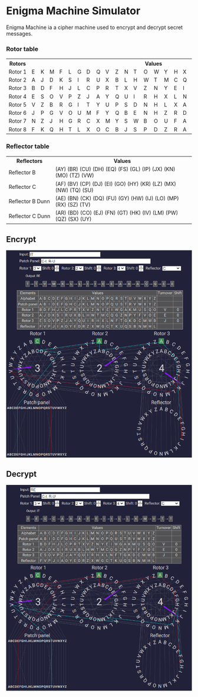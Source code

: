# Enigma Machine Simulator

Enigma Machine ia a cipher machine used to encrypt and decrypt secret messages.

### Rotor table

<table>
  <tr>
    <th>Rotors</th>
    <th colspan="26">Values</th>
    <th>Turnover</th>
  </tr>
  <tr>
    <td>Rotor&nbsp;1</td>
    <td>E</td>
    <td>K</td>
    <td>M</td>
    <td>F</td>
    <td>L</td>
    <td>G</td>
    <td>D</td>
    <td>Q</td>
    <td>V</td>	
    <td>Z</td>
    <td>N</td>
    <td>T</td>	
    <td>O</td>
    <td>W</td>
    <td>Y</td>	
    <td>H</td>
    <td>X</td>
    <td>U</td>
    <td>S</td>
    <td>P</td>
    <td>A</td>
    <td>I</td>
    <td>B</td>
    <td>R</td>
    <td>C</td>
    <td>J</td>
    <td>Q</td>
  </tr>
  <tr>
    <td>Rotor&nbsp;2</td>
    <td>A</td>
    <td>J</td>
    <td>D</td>
    <td>K</td>
    <td>S</td>
    <td>I</td>
    <td>R</td>
    <td>U</td>
    <td>X</td>
    <td>B</td>
    <td>L</td>
    <td>H</td>
    <td>W</td>
    <td>T</td>
    <td>M</td>
    <td>C</td>
    <td>Q</td>
    <td>G</td>
    <td>Z</td>
    <td>N</td>
    <td>P</td>
    <td>Y</td>
    <td>F</td>
    <td>V</td>
    <td>O</td>
    <td>E</td>
    <td>E</td>
  </tr>
  <tr>
    <td>Rotor&nbsp;3</td>
    <td>B</td>
    <td>D</td>
    <td>F</td>
    <td>H</td>
    <td>J</td>
    <td>L</td>
    <td>C</td>
    <td>P</td>
    <td>R</td>
    <td>T</td>
    <td>X</td>
    <td>V</td>
    <td>Z</td>
    <td>N</td>
    <td>Y</td>
    <td>E</td>
    <td>I</td>
    <td>W</td>
    <td>G</td>
    <td>A</td>
    <td>K</td>
    <td>M</td>
    <td>U</td>
    <td>S</td>
    <td>Q</td>
    <td>O</td>
    <td>V</td>
  </tr>
  <tr>
    <td>Rotor&nbsp;4</td>
    <td>E</td>
    <td>S</td>
    <td>O</td>
    <td>V</td>
    <td>P</td>
    <td>Z</td>
    <td>J</td>
    <td>A</td>
    <td>Y</td>
    <td>Q</td>
    <td>U</td>
    <td>I</td>
    <td>R</td>
    <td>H</td>
    <td>X</td>
    <td>L</td>
    <td>N</td>
    <td>F</td>
    <td>T</td>
    <td>G</td>
    <td>K</td>
    <td>D</td>
    <td>C</td>
    <td>M</td>
    <td>W</td>
    <td>B</td>
    <td>J</td>
  </tr>
  <tr>
    <td>Rotor&nbsp;5</td>
    <td>V</td>
    <td>Z</td>
    <td>B</td>
    <td>R</td>
    <td>G</td>
    <td>I</td>
    <td>T</td>
    <td>Y</td>
    <td>U</td>
    <td>P</td>
    <td>S</td>
    <td>D</td>
    <td>N</td>
    <td>H</td>
    <td>L</td>
    <td>X</td>
    <td>A</td>
    <td>W</td>
    <td>M</td>
    <td>J</td>
    <td>Q</td>
    <td>O</td>
    <td>F</td>
    <td>E</td>
    <td>C</td>
    <td>K</td>
    <td>Z</td>
  </tr>
  <tr>
    <td>Rotor&nbsp;6</td>
    <td>J</td>
    <td>P</td>
    <td>G</td>
    <td>V</td>
    <td>O</td>
    <td>U</td>
    <td>M</td>
    <td>F</td>
    <td>Y</td>
    <td>Q</td>
    <td>B</td>
    <td>E</td>
    <td>N</td>
    <td>H</td>
    <td>Z</td>
    <td>R</td>
    <td>D</td>
    <td>K</td>
    <td>A</td>
    <td>S</td>
    <td>X</td>
    <td>L</td>
    <td>I</td>
    <td>C</td>
    <td>T</td>
    <td>W</td>
    <td>ZM</td>
  </tr>
  <tr>
    <td>Rotor&nbsp;7</td>
    <td>N</td>
    <td>Z</td>
    <td>J</td>
    <td>H</td>
    <td>G</td>
    <td>R</td>
    <td>C</td>
    <td>X</td>
    <td>M</td>
    <td>Y</td>
    <td>S</td>
    <td>W</td>
    <td>B</td>
    <td>O</td>
    <td>U</td>
    <td>F</td>
    <td>A</td>
    <td>I</td>
    <td>V</td>
    <td>L</td>
    <td>P</td>
    <td>E</td>
    <td>K</td>
    <td>Q</td>
    <td>D</td>
    <td>T</td>
    <td>ZM</td>
  </tr>
  <tr>
    <td>Rotor&nbsp;8</td>
    <td>F</td>
    <td>K</td>
    <td>Q</td>
    <td>H</td>
    <td>T</td>
    <td>L</td>
    <td>X</td>
    <td>O</td>
    <td>C</td>
    <td>B</td>
    <td>J</td>
    <td>S</td>
    <td>P</td>
    <td>D</td>
    <td>Z</td>
    <td>R</td>
    <td>A</td>
    <td>M</td>
    <td>E</td>
    <td>W</td>
    <td>N</td>
    <td>I</td>
    <td>U</td>
    <td>Y</td>
    <td>G</td>
    <td>V</td>
    <td>ZM</td>
  </tr>
</table>

### Reflector table

<table>
  <tr>
    <th>Reflectors</th>
    <th>Values</th>
  </tr>
  <tr>
    <td>Reflector&nbsp;B</td>
    <td>(AY)	(BR)	(CU)	(DH)	(EQ)	(FS)	(GL)	(IP)	(JX)	(KN)	(MO)	(TZ)	(VW)</td>
  </tr>
  <tr>
    <td>Reflector&nbsp;C</td>
    <td>(AF)	(BV)	(CP)	(DJ)	(EI)	(GO)	(HY)	(KR)	(LZ)	(MX)	(NW)	(TQ)	(SU)</td>
  </tr>
  <tr>
    <td>Reflector&nbsp;B&nbsp;Dunn</td>
    <td>(AE)	(BN)	(CK)	(DQ)	(FU)	(GY)	(HW)	(IJ)	(LO)	(MP)	(RX)	(SZ)	(TV)</td>
  </tr>
  <tr>
    <td>Reflector&nbsp;C&nbsp;Dunn</td>
    <td>(AR)	(BD)	(CO)	(EJ)	(FN)	(GT)	(HK)	(IV)	(LM)	(PW)	(QZ)	(SX)	(UY)</td>
  </tr>
</table>

## Encrypt
![alt text](https://github.com/val-ugs/UDevMe.EnigmaApp/blob/master/media/encrypt.png?raw=true)
## Decrypt
![alt text](https://github.com/val-ugs/UDevMe.EnigmaApp/blob/master/media/decrypt.png?raw=true)
